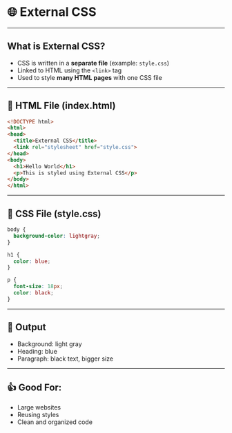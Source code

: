 
# 🌐 External CSS
---

## What is External CSS?

- CSS is written in a **separate file** (example: `style.css`)
- Linked to HTML using the `<link>` tag
- Used to style **many HTML pages** with one CSS file

---

## 📄 HTML File (index.html)

```html
<!DOCTYPE html>
<html>
<head>
  <title>External CSS</title>
  <link rel="stylesheet" href="style.css">
</head>
<body>
  <h1>Hello World</h1>
  <p>This is styled using External CSS</p>
</body>
</html>
```

---

## 🎨 CSS File (style.css)

```css
body {
  background-color: lightgray;
}

h1 {
  color: blue;
}

p {
  font-size: 18px;
  color: black;
}
```

---

## 📝 Output

- Background: light gray  
- Heading: blue  
- Paragraph: black text, bigger size

---

## 👍 Good For:

- Large websites  
- Reusing styles  
- Clean and organized code
```

